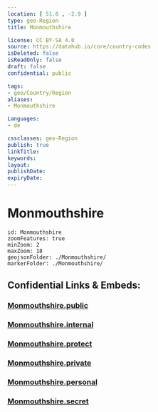 ```yaml
---
location: [ 51.8 , -2.9 ] 
type: geo-Region
title: Monmouthshire

license: CC BY-SA 4.0
source: https://datahub.io/core/country-codes
isDeleted: false
isReadOnly: false
draft: false
confidential: public

tags:
- geo/Country/Region
aliases:
- Monmouthshire

Languages:
- de

cssclasses: geo-Region
publish: true
linkTitle: 
keywords: 
layout: 
publishDate: 
expiryDate: 
---
```


# Monmouthshire

```leaflet
id: Monmouthshire
zoomFeatures: true 
minZoom: 2 
maxZoom: 18
geojsonFolder: ./Monmouthshire/
markerFolder: ./Monmouthshire/
```


## Confidential Links & Embeds: 

### [Monmouthshire.public](/_public/\Earth\Continent\Europe\Europe~North\UK\Wales\counties~WalesMonmouthshire.public.md) 

### [Monmouthshire.internal](/_internal/\Earth\Continent\Europe\Europe~North\UK\Wales\counties~WalesMonmouthshire.internal.md) 

### [Monmouthshire.protect](/_protect/\Earth\Continent\Europe\Europe~North\UK\Wales\counties~WalesMonmouthshire.protect.md) 

### [Monmouthshire.private](/_private/\Earth\Continent\Europe\Europe~North\UK\Wales\counties~WalesMonmouthshire.private.md) 

### [Monmouthshire.personal](/_personal/\Earth\Continent\Europe\Europe~North\UK\Wales\counties~WalesMonmouthshire.personal.md) 

### [Monmouthshire.secret](/_secret/\Earth\Continent\Europe\Europe~North\UK\Wales\counties~WalesMonmouthshire.secret.md)

